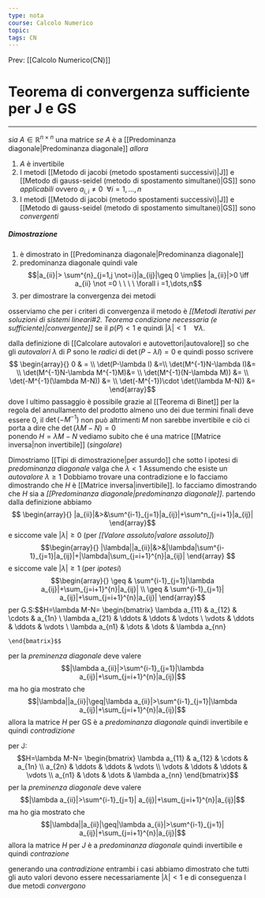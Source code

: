 ```yaml
---
type: nota
course: Calcolo Numerico
topic: 
tags: CN
---
```


Prev: [[Calcolo Numerico(CN)]]

# Teorema di convergenza sufficiente per J e GS
---
_sia_ $A \in \mathbb{R}^{n \times n}$ una matrice
_se_ $A$ è a [[Predominanza diagonale|Predominanza diagonale]]
_allora_
1. $A$ è invertibile
2. I metodi [[Metodo di jacobi (metodo spostamenti successivi)|J]] e [[Metodo di  gauss-seidel (metodo di spostamento simultanei)|GS]] sono _applicabili_ ovvero $a_{i,i}\not =0 \ \ \forall i = 1,\dots,n$ 
3. I metodi [[Metodo di jacobi (metodo spostamenti successivi)|J]] e [[Metodo di  gauss-seidel (metodo di spostamento simultanei)|GS]] sono _convergenti_

##### Dimostrazione
1. è dimostrato in [[Predominanza diagonale|Predominanza diagonale]]
2. predominanza diagonale quindi vale $$|a_{ii}|> \sum^{n}_{j=1,j \not=i}|a_{ij}|\geq 0 \implies |a_{ii}|>0 \iff a_{ii} \not =0 \  \ \ \ \forall i =1,\dots,n$$
3. per dimostrare la convergenza dei metodi 

osserviamo che per i criteri di convergenza il metodo è _[[Metodi Iterativi per soluzioni di sistemi lineari#2. Teorema condizione necessaria (e sufficiente)|convergente]]_ se il $p(P)< 1$ e quindi $|\lambda|<1 \ \ \ \ \forall \lambda$.

dalla definizione di [[Calcolare autovalori e autovettori|autovalore]] so che gli _autovalori_ $\lambda$  di $P$ sono le _radici_ di $\det(P-\lambda I) =0$ e quindi posso scrivere$$
\begin{array}{}	
 0 & = \\
 \det(P-\lambda I) &=\\  
 \det(M^{-1}N-\lambda I)&= \\
 \det(M^{-1}N-\lambda M^{-1}M)&=  \\
 \det(M^{-1}(N-\lambda M)) &= \\
 \det(-M^{-1}(\lambda M-N)) &= \\
 \det(-M^{-1})\cdot \det(\lambda M-N)) &=
\end{array}$$
dove l ultimo passaggio è possibile grazie al [[Teorema di Binet]]
per la regola del annullamento del prodotto almeno uno dei due termini finali deve essere $0$, il $\det(-M^{-1})$ non può altrimenti $M$ non sarebbe invertibile e ciò ci porta a dire che $\det(\lambda M-N)=0$  
ponendo $H = \lambda M-N$ vediamo subito che é una matrice [[Matrice inversa|non invertibile]] (_singolare_)

Dimostriamo [[Tipi di dimostrazione|per assurdo]]  che sotto l ipotesi di _predominanza diagonale_ valga che $\lambda < 1$ Assumendo che esiste un _autovalore_ $\lambda \geq 1$ 
Dobbiamo trovare una contradizione e lo facciamo dimostrando che $H$ è [[Matrice inversa|invertibile]]. 
lo facciamo dimostrando che $H$ sia a _[[Predominanza diagonale|predominanza diagonale]]_. 
partendo dalla definizione abbiamo $$ \begin{array}{}
        |a_{ii}|&>&\sum^{i-1}_{j=1}|a_{ij}|+\sum^n_{j=i+1}|a_{ij}| 
       \end{array}$$e siccome vale $|\lambda|\geq 0$ (per _[[Valore assoluto|valore assoluto]]_)
$$\begin{array}{}
|\lambda||a_{ii}|&>&|\lambda|\sum^{i-1}_{j=1}|a_{ij}|+|\lambda|\sum_{j=i+1}^{n}|a_{ij}|
\end{array} 
$$
e siccome vale $|\lambda|\geq 1$ (per _ipotesi_)		$$\begin{array}{}
 \geq & \sum^{i-1}_{j=1}|\lambda a_{ij}|+\sum_{j=i+1}^{n}|a_{ij}| \\
  \geq & \sum^{i-1}_{j=1}| a_{ij}|+\sum_{j=i+1}^{n}|a_{ij}|
\end{array}$$per G.S:$$H=\lambda M-N=
		\begin{bmatrix}
        \lambda a_{11}  &  a_{12} &  \cdots & a_{1n} \\
        \lambda a_{21}  & \ddots & \ddots  & \vdots \\ \vdots  & \ddots & \ddots  & \vdots \\
         \lambda a_{n1} & \dots & \dots  & \lambda a_{nn}
  
	\end{bmatrix}$$
per la _preminenza diagonale_ deve valere
$$|\lambda a_{ii}|>\sum^{i-1}_{j=1}|\lambda a_{ij}|+\sum_{j=i+1}^{n}|a_{ij}|$$
ma ho gia mostrato che $$|\lambda||a_{ii}|\geq|\lambda a_{ii}|>\sum^{i-1}_{j=1}|\lambda a_{ij}|+\sum_{j=i+1}^{n}|a_{ij}|$$
allora la matrice $H$ per GS è a _predominanza diagonale_ quindi invertibile e quindi _contradizione_


per J:$$H=\lambda M-N=
		\begin{bmatrix}
        \lambda a_{11}  &  a_{12} &  \cdots & a_{1n} \\
        a_{2n}  & \ddots & \ddots  & \vdots \\ \vdots  & \ddots & \ddots  & \vdots \\
          a_{n1} & \dots & \dots  & \lambda a_{nn}
\end{bmatrix}$$
per la _preminenza diagonale_ deve valere
$$|\lambda a_{ii}|>\sum^{i-1}_{j=1}| a_{ij}|+\sum_{j=i+1}^{n}|a_{ij}|$$
ma ho gia mostrato che $$|\lambda||a_{ii}|\geq|\lambda a_{ii}|>\sum^{i-1}_{j=1}| a_{ij}|+\sum_{j=i+1}^{n}|a_{ij}|$$ allora la matrice $H$ per $J$ è a _predominanza diagonale_ quindi invertibile e quindi _contrazione_

generando una _contradizione_ entrambi i casi abbiamo dimostrato che tutti gli auto valori devono essere necessariamente $|\lambda|<1$ e di conseguenza I due metodi _convergono_

